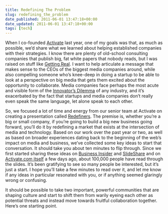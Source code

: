 ```yaml
---
title: Redefining The Problem
slug: redefining_the_problem
date_published: 2011-06-01 13:47:18+00:00
date_updated: 2011-06-01 13:47:18+00:00
tags: [tech]
---
```

When I co-founded [Activate](http://activate.com/) last year, one of my goals was that, as much as possible, we’d share what we learned about helping established companies with their strategies. I know there are plenty of old-school consulting companies that publish big, fat white papers that nobody reads, but I was raised on stuff like [Getting Real](http://gettingreal.37signals.com/). I want to help articulate a message that makes sense to the CEOs of the biggest media companies around, while also compelling someone who’s knee-deep in doing a startup to be able to look at a perspective on big media that gets them excited about the opportunity to collaborate. Media companies face perhaps the most acute and visible form of the [Innovator’s Dilemma](http://www.amazon.com/gp/redirect.html?ie=UTF8&amp;location=http%3A%2F%2Fwww.amazon.com%2Fs%3Fie%3DUTF8%26ref_%3Dnb_sb_ss_c_2_19%26field-keywords%3Dinnovator%2527s%2520dilemma%26url%3Dsearch-alias%253Ddigital-text%26sprefix%3Dinnovator%2527s%2520dilemma%23&amp;tag=2020-20&amp;linkCode=ur2&amp;camp=1789&amp;creative=390957) of any industry, and it’s exacerbated by the fact that startups and media companies don’t really even speak the same language, let alone speak to each other.

So, we focused a lot of time and energy from our senior team at Activate on creating a presentation called [Redefiners](http://activate.com/redefiners). The premise is, whether you’re a big or small company, if you’re going to build a big new business going forward, you’ll do it by redefining a market that exists at the intersection of media and technology. Based on our work over the past year or two, as well as based on broader experiences dating back to the beginning of the web’s impact on media and business, we’ve collected some key ideas to start that conversation. It should take you about ten minutes to flip through.
Since we first started sharing these ideas on [Business Insider](http://www.businessinsider.com/activate-redefiners-2011-5) and [SlideShare](http://www.slideshare.net/ActivateInc/redefiners-capturing-media-growth-dollars) and on [Activate.com itself](http://activate.com/redefiners) a few days ago, about 100,000 people have read through the slides. It’s been gratifying to see so many people be interested, but it’s just a start. I hope you’ll take a few minutes to read over it, and let me know if any ideas in particular resonated with you, or if anything seemed glaringly wrong or confusing.  

It should be possible to take two important, powerful communities that are shaping culture and start to shift them from warily eyeing each other as potential threats and instead move towards fruitful collaboration together. Here’s one starting point.
